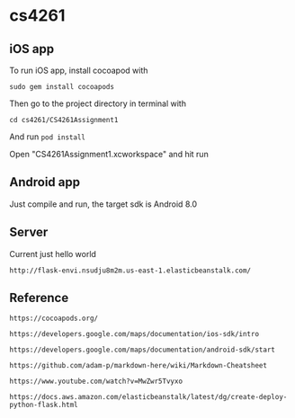 # cs4261
## iOS app
To run iOS app, install cocoapod with


`sudo gem install cocoapods`


Then go to the project directory in terminal with 


`cd cs4261/CS4261Assignment1`


And run `pod install`


Open "CS4261Assignment1.xcworkspace" and hit run

## Android app
Just compile and run, the target sdk is Android 8.0


## Server
Current just hello world

`http://flask-envi.nsudju8m2m.us-east-1.elasticbeanstalk.com/`

## Reference
`https://cocoapods.org/`

`https://developers.google.com/maps/documentation/ios-sdk/intro`

`https://developers.google.com/maps/documentation/android-sdk/start`

`https://github.com/adam-p/markdown-here/wiki/Markdown-Cheatsheet`

`https://www.youtube.com/watch?v=MwZwr5Tvyxo`

`https://docs.aws.amazon.com/elasticbeanstalk/latest/dg/create-deploy-python-flask.html`

